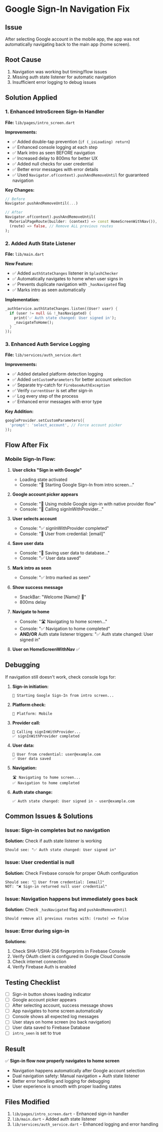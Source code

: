 # Google Sign-In Navigation Fix

## Issue
After selecting Google account in the mobile app, the app was not automatically navigating back to the main app (home screen).

## Root Cause
1. Navigation was working but timing/flow issues
2. Missing auth state listener for automatic navigation
3. Insufficient error logging to debug issues

## Solution Applied

### 1. Enhanced IntroScreen Sign-In Handler
**File:** `lib/pages/intro_screen.dart`

**Improvements:**
- ✅ Added double-tap prevention (`if (_isLoading) return`)
- ✅ Enhanced console logging at each step
- ✅ Mark intro as seen BEFORE navigation
- ✅ Increased delay to 800ms for better UX
- ✅ Added null checks for user credential
- ✅ Better error messages with error details
- ✅ Used `Navigator.of(context).pushAndRemoveUntil` for guaranteed navigation

**Key Changes:**
```dart
// Before
Navigator.pushAndRemoveUntil(...)

// After
Navigator.of(context).pushAndRemoveUntil(
  MaterialPageRoute(builder: (context) => const HomeScreenWithNav()),
  (route) => false, // Remove ALL previous routes
);
```

### 2. Added Auth State Listener
**File:** `lib/main.dart`

**New Feature:**
- ✅ Added `authStateChanges` listener in `SplashChecker`
- ✅ Automatically navigates to home when user signs in
- ✅ Prevents duplicate navigation with `_hasNavigated` flag
- ✅ Marks intro as seen automatically

**Implementation:**
```dart
_authService.authStateChanges.listen((User? user) {
  if (user != null && !_hasNavigated) {
    print('✅ Auth state changed: User signed in');
    _navigateToHome();
  }
});
```

### 3. Enhanced Auth Service Logging
**File:** `lib/services/auth_service.dart`

**Improvements:**
- ✅ Added detailed platform detection logging
- ✅ Added `setCustomParameters` for better account selection
- ✅ Separate try-catch for `FirebaseAuthException`
- ✅ Verify `currentUser` is set after sign-in
- ✅ Log every step of the process
- ✅ Enhanced error messages with error type

**Key Addition:**
```dart
googleProvider.setCustomParameters({
  'prompt': 'select_account', // Force account picker
});
```

## Flow After Fix

### Mobile Sign-In Flow:
1. **User clicks "Sign in with Google"**
   - Loading state activated
   - Console: "📱 Starting Google Sign-In from intro screen..."

2. **Google account picker appears**
   - Console: "📱 Using mobile Google sign-in with native provider flow"
   - Console: "🔑 Calling signInWithProvider..."

3. **User selects account**
   - Console: "✅ signInWithProvider completed"
   - Console: "👤 User from credential: [email]"

4. **Save user data**
   - Console: "💾 Saving user data to database..."
   - Console: "✅ User data saved"

5. **Mark intro as seen**
   - Console: "✅ Intro marked as seen"

6. **Show success message**
   - SnackBar: "Welcome [Name]! 🎉"
   - 800ms delay

7. **Navigate to home**
   - Console: "🛣️ Navigating to home screen..."
   - Console: "✅ Navigation to home completed"
   - **AND/OR** Auth state listener triggers: "✅ Auth state changed: User signed in"

8. **User on HomeScreenWithNav** ✅

## Debugging

If navigation still doesn't work, check console logs for:

1. **Sign-in initiation:**
   ```
   📱 Starting Google Sign-In from intro screen...
   ```

2. **Platform check:**
   ```
   📱 Platform: Mobile
   ```

3. **Provider call:**
   ```
   🔑 Calling signInWithProvider...
   ✅ signInWithProvider completed
   ```

4. **User data:**
   ```
   👤 User from credential: user@example.com
   ✅ User data saved
   ```

5. **Navigation:**
   ```
   🛣️ Navigating to home screen...
   ✅ Navigation to home completed
   ```

6. **Auth state change:**
   ```
   ✅ Auth state changed: User signed in - user@example.com
   ```

## Common Issues & Solutions

### Issue: Sign-in completes but no navigation
**Solution:** Check if auth state listener is working
```
Should see: "✅ Auth state changed: User signed in"
```

### Issue: User credential is null
**Solution:** Check Firebase console for proper OAuth configuration
```
Should see: "👤 User from credential: [email]"
NOT: "❌ Sign-in returned null user credential"
```

### Issue: Navigation happens but immediately goes back
**Solution:** Check `_hasNavigated` flag and `pushAndRemoveUntil`
```
Should remove all previous routes with: (route) => false
```

### Issue: Error during sign-in
**Solutions:**
1. Check SHA-1/SHA-256 fingerprints in Firebase Console
2. Verify OAuth client is configured in Google Cloud Console
3. Check internet connection
4. Verify Firebase Auth is enabled

## Testing Checklist

- [ ] Sign-in button shows loading indicator
- [ ] Google account picker appears
- [ ] After selecting account, success message shows
- [ ] App navigates to home screen automatically
- [ ] Console shows all expected log messages
- [ ] User stays on home screen (no back navigation)
- [ ] User data saved to Firebase Database
- [ ] `intro_seen` is set to true

## Result

✅ **Sign-in flow now properly navigates to home screen**
- Navigation happens automatically after Google account selection
- Dual navigation safety: Manual navigation + Auth state listener
- Better error handling and logging for debugging
- User experience is smooth with proper loading states

## Files Modified

1. `lib/pages/intro_screen.dart` - Enhanced sign-in handler
2. `lib/main.dart` - Added auth state listener
3. `lib/services/auth_service.dart` - Enhanced logging and error handling
